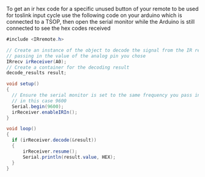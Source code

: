 To get an ir hex code for a specific unused button of your remote to be used for toslink input cycle use the following code on your arduino which is connected to a TSOP, then open the serial monitor while the Arduino is still connected to see the hex codes received

```C#
#include <IRremote.h>

// Create an instance of the object to decode the signal from the IR receiver,
// passing in the value of the analog pin you chose
IRrecv irReceiver(A0);
// Create a container for the decoding result
decode_results result;

void setup()
{
  // Ensure the serial monitor is set to the same frequency you pass into Serial.begin
  // in this case 9600
  Serial.begin(9600);
  irReceiver.enableIRIn();
}

void loop()
{
  if (irReceiver.decode(&result))
  {
      irReceiver.resume();
      Serial.println(result.value, HEX);
  }
}
```
